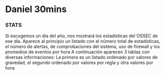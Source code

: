 # Daniel 30mins

### STATS
Si escogemos un día del año, nos mostrará los estadísticas del OSSEC de ese día.
Aparece al principio un listado con el número total de estadísticas, el número de alertas, de comprobaciones del sistema, uso de firewall y los promedios de eventos por hora
A continuación aparecen 3 tablas con diversas informaciones: La primera es un listado ordenado por valores de gravedad, el segundo ordenado por valores por regla y otra valores por hora
